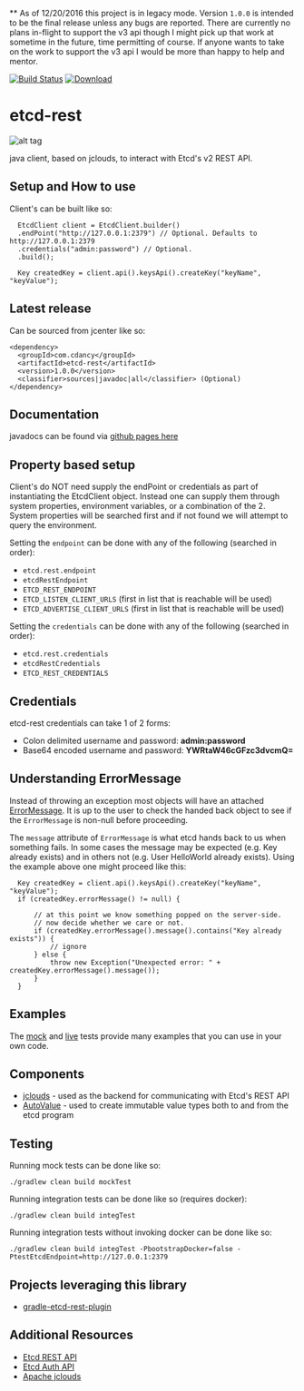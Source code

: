 ** As of 12/20/2016 this project is in legacy mode. Version `1.0.0` is intended to be the final release unless any bugs are reported. There are currently no plans in-flight to support the v3 api though I might pick up that work at sometime in the future, time permitting of course. If anyone wants to take on the work to support the v3 api I would be more than happy to help and mentor.

[![Build Status](https://travis-ci.org/cdancy/etcd-rest.svg?branch=master)](https://travis-ci.org/cdancy/etcd-rest)
[![Download](https://api.bintray.com/packages/cdancy/java-libraries/etcd-rest/images/download.svg) ](https://bintray.com/cdancy/java-libraries/etcd-rest/_latestVersion)
# etcd-rest
![alt tag](https://coreos.com/assets/images/svg/logos/etcd-horizontal-color.svg)

java client, based on jclouds, to interact with Etcd's v2 REST API. 

## Setup and How to use

Client's can be built like so:

      EtcdClient client = EtcdClient.builder()
      .endPoint("http://127.0.0.1:2379") // Optional. Defaults to http://127.0.0.1:2379
      .credentials("admin:password") // Optional.
      .build();

      Key createdKey = client.api().keysApi().createKey("keyName", "keyValue");
      
## Latest release

Can be sourced from jcenter like so:

	<dependency>
	  <groupId>com.cdancy</groupId>
	  <artifactId>etcd-rest</artifactId>
	  <version>1.0.0</version>
	  <classifier>sources|javadoc|all</classifier> (Optional)
	</dependency>
	
## Documentation

javadocs can be found via [github pages here](http://cdancy.github.io/etcd-rest/docs/javadoc/)

## Property based setup

Client's do NOT need supply the endPoint or credentials as part of instantiating the EtcdClient object. 
Instead one can supply them through system properties, environment variables, or a combination 
of the 2. System properties will be searched first and if not found we will attempt to 
query the environment.

Setting the `endpoint` can be done with any of the following (searched in order):

- `etcd.rest.endpoint`
- `etcdRestEndpoint`
- `ETCD_REST_ENDPOINT`
- `ETCD_LISTEN_CLIENT_URLS` (first in list that is reachable will be used)
- `ETCD_ADVERTISE_CLIENT_URLS` (first in list that is reachable will be used)

Setting the `credentials` can be done with any of the following (searched in order):

- `etcd.rest.credentials`
- `etcdRestCredentials`
- `ETCD_REST_CREDENTIALS`

## Credentials

etcd-rest credentials can take 1 of 2 forms:

- Colon delimited username and password: __admin:password__ 
- Base64 encoded username and password: __YWRtaW46cGFzc3dvcmQ=__ 

## Understanding ErrorMessage

Instead of throwing an exception most objects will have an attached [ErrorMessage](https://github.com/cdancy/etcd-rest/blob/master/src/main/java/com/cdancy/etcd/rest/error/ErrorMessage.java). It is up to the user to check the handed back object to see if the `ErrorMessage` is non-null before proceeding. 

The `message` attribute of `ErrorMessage` is what etcd hands back to us when something fails. In some cases the message may be expected (e.g. Key already exists) and in others not (e.g. User HelloWorld already exists). Using the example above one might proceed like this:

      Key createdKey = client.api().keysApi().createKey("keyName", "keyValue");
      if (createdKey.errorMessage() != null) {
      
          // at this point we know something popped on the server-side.
          // now decide whether we care or not.
          if (createdKey.errorMessage().message().contains("Key already exists")) {
              // ignore 
          } else {
              throw new Exception("Unexpected error: " + createdKey.errorMessage().message());
          }
      }

## Examples

The [mock](https://github.com/cdancy/etcd-rest/tree/master/src/test/java/com/cdancy/etcd/rest/features) and [live](https://github.com/cdancy/etcd-rest/tree/master/src/test/java/com/cdancy/etcd/rest/features) tests provide many examples
that you can use in your own code.

## Components

- [jclouds](https://github.com/jclouds/jclouds) \- used as the backend for communicating with Etcd's REST API
- [AutoValue](https://github.com/google/auto) \- used to create immutable value types both to and from the etcd program
    
## Testing

Running mock tests can be done like so:

	./gradlew clean build mockTest
	
Running integration tests can be done like so (requires docker):

	./gradlew clean build integTest
	
Running integration tests without invoking docker can be done like so:

	./gradlew clean build integTest -PbootstrapDocker=false -PtestEtcdEndpoint=http://127.0.0.1:2379 

## Projects leveraging this library

* [gradle-etcd-rest-plugin](https://github.com/cdancy/gradle-etcd-rest-plugin)

## Additional Resources

* [Etcd REST API](https://github.com/coreos/etcd/blob/master/Documentation/v2/api.md)
* [Etcd Auth API](https://github.com/coreos/etcd/blob/master/Documentation/v2/auth_api.md)
* [Apache jclouds](https://jclouds.apache.org/start/)

